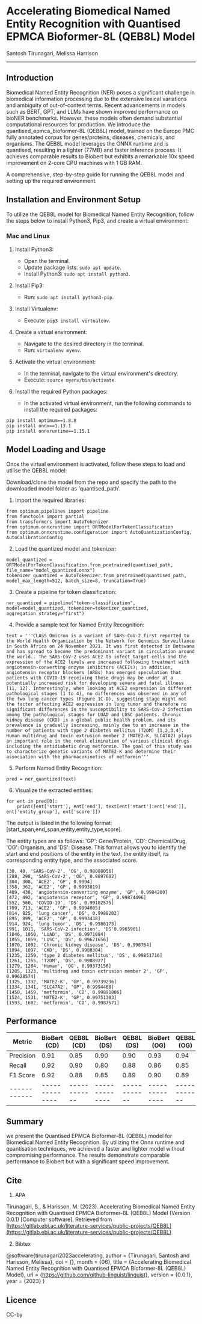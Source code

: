 # Accelerating Biomedical Named Entity Recognition with Quantised EPMCA Bioformer-8L (QEB8L) Model

Santosh Tirunagari, Melissa Harrison

---

## Introduction

Biomedical Named Entity Recognition (NER) poses a significant challenge in biomedical information processing due to the extensive lexical variations and ambiguity of out-of-context terms. Recent advancements in models such as BERT, GPT, and LLMs have shown improved performance on bioNER benchmarks. However, these models often demand substantial computational resources for production. We introduce the quantised_epmca_bioformer-8L (QEB8L) model, trained on the Europe PMC fully annotated corpus for genes/proteins, diseases, chemicals, and organisms. The QEB8L model leverages the ONNX runtime and is quantised, resulting in a lighter (77MB) and faster inference process. It achieves comparable results to Biobert but exhibits a remarkable 10x speed improvement on 2-core CPU machines with 1 GB RAM.

A comprehensive, step-by-step guide for running the QEB8L model and setting up the required environment.

## Installation and Environment Setup

To utilize the QEB8L model for Biomedical Named Entity Recognition, follow the steps below to install Python3, Pip3, and create a virtual environment:

### Mac and Linux

1. Install Python3:
   - Open the terminal.
   - Update package lists: `sudo apt update`.
   - Install Python3: `sudo apt install python3`.

2. Install Pip3:
   - Run: `sudo apt install python3-pip`.

3. Install Virtualenv:
   - Execute: `pip3 install virtualenv`.

4. Create a virtual environment:
   - Navigate to the desired directory in the terminal.
   - Run: `virtualenv myenv`.

5. Activate the virtual environment:
   - In the terminal, navigate to the virtual environment's directory.
   - Execute: `source myenv/bin/activate`.

6. Install the required Python packages:
   - In the activated virtual environment, run the following commands to install the required packages:


```
pip install optimum==1.8.8
pip install onnx==1.13.1
pip install onnxruntime==1.15.1
```


## Model Loading and Usage
Once the virtual environment is activated, follow these steps to load and utilise the QEB8L model:

Download/clone the model from the repo and specify the path to the downloaded model folder as 'quantised_path'.

1. Import the required libraries:


```
from optimum.pipelines import pipeline
from functools import partial
from transformers import AutoTokenizer
from optimum.onnxruntime import ORTModelForTokenClassification
from optimum.onnxruntime.configuration import AutoQuantizationConfig, AutoCalibrationConfig
```

2. Load the quantized model and tokenizer:

```
model_quantized = ORTModelForTokenClassification.from_pretrained(quantised_path, file_name="model_quantized.onnx")
tokenizer_quantized = AutoTokenizer.from_pretrained(quantised_path, model_max_length=512, batch_size=8, truncation=True)
```

3. Create a pipeline for token classification:

```
ner_quantized = pipeline("token-classification", model=model_quantized, tokenizer=tokenizer_quantized, aggregation_strategy="first")
```

4. Provide a sample text for Named Entity Recognition:

```
text = '''CLASS Omicron is a variant of SARS-CoV-2 first reported to the World Health Organization by the Network for Genomics Surveillance in South Africa on 24 November 2021. It was first detected in Botswana and has spread to become the predominant variant in circulation around the world.. The SARS-CoV-2 uses ACE2 to infect target cells and the expression of the ACE2 levels are increased following treatment with angiotensin-converting enzyme inhibitors (ACEIs); in addition, angiotensin receptor blockers (ARBs) has emerged speculation that patients with COVID-19 receiving these drugs may be under at a potentially increased risk for developing severe and fatal illness [11, 12]. Interestingly, when looking at ACE2 expression in different pathological stages (1 to 4), no differences was observed in any of the two lung cancer types (Figure 1C-D), suggesting stage might not the factor affecting ACE2 expression in lung tumor and therefore no significant differences in the susceptibility to SARS-CoV-2 infection among the pathological stages for LUAD and LUSC patients. Chronic kidney disease (CKD) is a global public health problem, and its prevalence is gradually increasing, mainly due to an increase in the number of patients with type 2 diabetes mellitus (T2DM) [1,2,3,4].  Human multidrug and toxin extrusion member 2 (MATE2-K, SLC47A2) plays an important role in the renal elimination of various clinical drugs including the antidiabetic drug metformin. The goal of this study was to characterize genetic variants of MATE2-K and determine their association with the pharmacokinetics of metformin'''
```

5. Perform Named Entity Recognition:
```
pred = ner_quantized(text)
```

6. Visualize the extracted entities:

```
for ent in pred[0]:
    print([ent['start'], ent['end'], text[ent['start']:ent['end']], ent['entity_group'], ent['score']])
```

The output is listed in the following format: [start_span,end_span,entity,entity_type,score].

The entity types are as follows: 'GP': Gene/Protein, 'CD': Chemical/Drug, 'OG': Organism, and 'DS': Disease. This format allows you to identify the start and end positions of the entity in the text, the entity itself, its corresponding entity type, and the associated score.

```
[30, 40, 'SARS-CoV-2', 'OG', 0.98088056]
[288, 298, 'SARS-CoV-2', 'OG', 0.9897682]
[304, 308, 'ACE2', 'GP', 0.9994]
[358, 362, 'ACE2', 'GP', 0.9993819]
[409, 438, 'angiotensin-converting enzyme', 'GP', 0.9984209]
[472, 492, 'angiotensin receptor', 'GP', 0.99874496]
[552, 560, 'COVID-19', 'DS', 0.99102575]
[709, 713, 'ACE2', 'GP', 0.9994085]
[814, 825, 'lung cancer', 'DS', 0.9988202]
[895, 899, 'ACE2', 'GP', 0.9993438]
[914, 924, 'lung tumor', 'DS', 0.9986173]
[991, 1011, 'SARS-CoV-2 infection', 'DS'0.9965901]
[1046, 1050, 'LUAD', 'DS', 0.9971084]
[1055, 1059, 'LUSC', 'DS', 0.99671656]
[1070, 1092, 'Chronic kidney disease', 'DS', 0.998764]
[1094, 1097, 'CKD', 'DS', 0.9988304]
[1235, 1259, 'type 2 diabetes mellitus', 'DS', 0.99851716]
[1261, 1265, 'T2DM', 'DS', 0.9988927]
[1279, 1284, 'Human', 'OG', 0.99373156]
[1285, 1323, 'multidrug and toxin extrusion member 2', 'GP', 0.99628574]
[1325, 1332, 'MATE2-K', 'GP', 0.99739236]
[1334, 1341, 'SLC47A2', 'GP', 0.9994468]
[1450, 1459, 'metformin', 'CD', 0.99891806]
[1524, 1531, 'MATE2-K', 'GP', 0.99751383]
[1593, 1602, 'metformin', 'CD', 0.9987571]
```

## Performance
| Metric     | BioBert (CD) | QEB8L (CD) | BioBert (DS) | QEB8L (DS) | BioBert (OG) | QEB8L (OG) | BioBert (GP) | QEB8L (GP) |
|------------|--------------|------------|--------------|------------|--------------|------------|--------------|------------|
| Precision  | 0.91         | 0.85       | 0.90         | 0.90       | 0.93         | 0.94       | 0.91         | 0.90       |
| Recall     | 0.92         | 0.90       | 0.80         | 0.88       | 0.86         | 0.85       | 0.87         | 0.88       |
| F1 Score   | 0.92         | 0.88       | 0.85         | 0.89       | 0.90         | 0.89       | 0.89         | 0.89       |
|------------|--------------|------------|--------------|------------|--------------|------------|--------------|------------|

## Summary
we present the Quantised EPMCA Bioformer-8L (QEB8L) model for Biomedical Named Entity Recognition. By utilizing the Onnx runtime and quantisation techniques, we achieved a faster and lighter model without compromising performance. The results demonstrate comparable performance to Biobert but with a significant speed improvement.

## Cite 
1. APA 

Tirunagari, S., & Harisson, M. (2023). Accelerating Biomedical Named Entity Recognition with Quantised EPMCA Bioformer-8L (QEB8L) Model (Version 0.0.1) [Computer software]. Retrieved from [https://gitlab.ebi.ac.uk/literature-services/public-projects/QEB8L](https://gitlab.ebi.ac.uk/literature-services/public-projects/QEB8L)

2. Bibtex

@software{tirunagari2023accelerating,
  author = {Tirunagari, Santosh and Harisson, Melissa},
  doi = {},
  month = {06},
  title = {Accelerating Biomedical Named Entity Recognition with Quantised EPMCA Bioformer-8L (QEB8L) Model},
  url = {https://github.com/github-linguist/linguist},
  version = {0.0.1},
  year = {2023}
}

## Licence
CC-by


